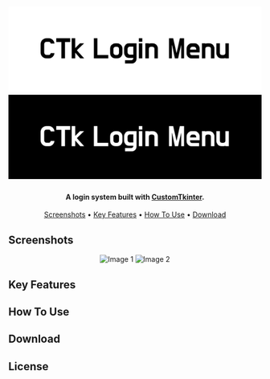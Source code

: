 <h1 align="center">
  <a href="https://amplication.com/#gh-light-mode-only">
  <img src="images/CTk_Login_Menu_Banner_Light.png">
  </a>
  <a href="https://amplication.com/#gh-dark-mode-only">
  <img src="images/CTk_Login_Menu_Banner_Dark.png">
  </a>
</h1>

<h4 align="center">A login system built with <a href="https://github.com/TomSchimansky/CustomTkinter" target="_blank">CustomTkinter</a>.</h4>

<p align="center">
  <a href="#screenshots">Screenshots</a> • 
  <a href="#key-features">Key Features</a> •
  <a href="#how-to-use">How To Use</a> •
  <a href="#download">Download</a>
</p>

## Screenshots

<p align="center">
  <img scr=""
alt="Image 1" width="45%" />
  <img scr=""
alt="Image 2" width="45%" />
</p>

## Key Features

## How To Use

## Download

## License

